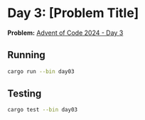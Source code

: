 # Day 3: [Problem Title]

**Problem:** [Advent of Code 2024 - Day 3](https://adventofcode.com/2024/day/3)

## Running

```bash
cargo run --bin day03
```

## Testing

```bash
cargo test --bin day03
```
